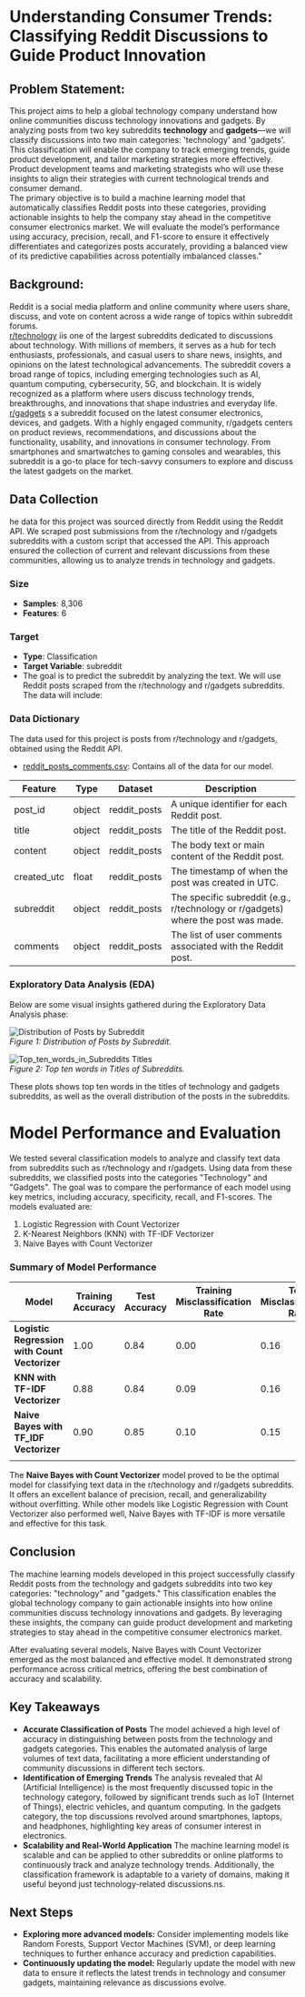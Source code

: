 # Understanding Consumer Trends: Classifying Reddit Discussions to Guide Product Innovation
## Problem Statement:
This project aims to help a global technology company understand how online communities discuss technology innovations and gadgets. By analyzing posts from two key subreddits **technology** and **gadgets**—we will classify discussions into two main categories: 'technology' and 'gadgets'. This classification will enable the company to track emerging trends, guide product development, and tailor marketing strategies more effectively. Product development teams and marketing strategists who will use these insights to align their strategies with current technological trends and consumer demand.\
The primary objective is to build a machine learning model that automatically classifies Reddit posts into these categories, providing actionable insights to help the company stay ahead in the competitive consumer electronics market. We will evaluate the model’s performance using accuracy, precision, recall, and F1-score to ensure it effectively differentiates and categorizes posts accurately, providing a balanced view of its predictive capabilities across potentially imbalanced classes."
## Background:
Reddit is a social media platform and online community where users share, discuss, and vote on content across a wide range of topics within subreddit forums.\
[r/technology](https://www.reddit.com/r/technology/) iis one of the largest subreddits dedicated to discussions about technology. With millions of members, it serves as a hub for tech enthusiasts, professionals, and casual users to share news, insights, and opinions on the latest technological advancements. The subreddit covers a broad range of topics, including emerging technologies such as AI, quantum computing, cybersecurity, 5G, and blockchain. It is widely recognized as a platform where users discuss technology trends, breakthroughs, and innovations that shape industries and everyday life.\
[r/gadgets](https://www.reddit.com/r/gadgets/) s a subreddit focused on the latest consumer electronics, devices, and gadgets. With a highly engaged community, r/gadgets centers on product reviews, recommendations, and discussions about the functionality, usability, and innovations in consumer technology. From smartphones and smartwatches to gaming consoles and wearables, this subreddit is a go-to place for tech-savvy consumers to explore and discuss the latest gadgets on the market.

## Data Collection

he data for this project was sourced directly from Reddit using the Reddit API. We scraped post submissions from the r/technology and r/gadgets subreddits with a custom script that accessed the API. This approach ensured the collection of current and relevant discussions from these communities, allowing us to analyze trends in technology and gadgets.

### Size
- **Samples**: 8,306
- **Features**: 6

### Target
- **Type**: Classification
- **Target Variable**: subreddit
- The goal is to predict the subreddit by analyzing the text. We will use Reddit posts scraped from the r/technology and r/gadgets subreddits. The data will include:
### Data Dictionary
The data used for this project is posts from r/technology and r/gadgets, obtained using the Reddit API.
* [reddit_posts_comments.csv](./data/reddit_posts_comments1.csv): Contains all of the data for our model.



| Feature          | Type     | Dataset             | Description                                                                                   |
|------------------|----------|---------------------|-----------------------------------------------------------------------------------------------|
|post_id              | object    | reddit_posts| A unique identifier for each Reddit post.                                                                           |
| title            | object    | reddit_posts|The title of the Reddit post.
| content     | object    | reddit_posts| The body text or main content of the Reddit post.|
| created_utc       | float  |reddit_posts|The timestamp of when the post was created in UTC.
| subreddit    | object  | reddit_posts|The specific subreddit (e.g., r/technology or r/gadgets) where the post was made.|
|comments       | object    | reddit_posts| The list of user comments associated with the Reddit post.      

### Exploratory Data Analysis (EDA)
Below are some visual insights gathered during the Exploratory Data Analysis phase:

![Distribution of Posts by Subreddit](./img/Distribution_of_Posts.png)  
*Figure 1: Distribution of Posts by Subreddit.*

![Top_ten_words_in_Subreddits Titles](./img/Top_ten_words_in_subreddits.png)  
*Figure 2: Top ten words in Titles of Subreddits.*

These plots shows top ten words in the titles of technology and gadgets subreddits, as well as the overall distribution of the posts in the subreddits.

# Model Performance and Evaluation
We tested several classification models to analyze and classify text data from subreddits such as r/technology and r/gadgets. Using data from these subreddits, we classified posts into the categories "Technology" and "Gadgets". The goal was to compare the performance of each model using key metrics, including accuracy, specificity, recall, and F1-scores.
The models evaluated are:
1. Logistic Regression with Count Vectorizer
2. K-Nearest Neighbors (KNN) with TF-IDF Vectorizer
3. Naive Bayes with Count Vectorizer


### Summary of Model Performance

| **Model**                             | **Training Accuracy** | **Test Accuracy** | **Training Misclassification Rate** | **Test Misclassification Rate** | **Specificity** | **Recall** | **F1-score Technology** | **F1-score Gadgets** |                                                            |
|---------------------------------------|-----------------------|-------------------|-------------------------------------|----------------------------------|-----------------|------------|-------------------------|----------------------|-------------------------------------------------------------------------|
| **Logistic Regression with Count Vectorizer** | 1.00                  | 0.84              | 0.00                              | 0.16                             | 0.75            | 0.89       | 0.87                    | 0.78                 |                |
| **KNN with TF-IDF Vectorizer**        | 0.88                  | 0.84              | 0.09                                | 0.16                             | 0.83           | 0.85       | 0.87                    | 0.80                 |  |
| **Naive Bayes with TF_IDF Vectorizer** | 0.90                  | 0.85              | 0.10                                | 0.15                             | 0.77            | 0.91       | 0.88                    | 0.80                 |                               |
             |




The **Naive Bayes with Count Vectorizer** model proved to be the optimal model for classifying text data in the r/technology and r/gadgets subreddits. It offers an excellent balance of precision, recall, and generalizability without overfitting. While other models like Logistic Regression with Count Vectorizer also performed well, Naive Bayes with TF-IDF is more versatile and effective for this task.

## Conclusion
The machine learning models developed in this project successfully classify Reddit posts from the technology and gadgets subreddits into two key categories: "technology" and "gadgets." This classification enables the global technology company to gain actionable insights into how online communities discuss technology innovations and gadgets. By leveraging these insights, the company can guide product development and marketing strategies to stay ahead in the competitive consumer electronics market.

After evaluating several models, Naive Bayes with Count Vectorizer emerged as the most balanced and effective model. It demonstrated strong performance across critical metrics, offering the best combination of accuracy and scalability.

## Key Takeaways
- **Accurate Classification of Posts**
The model achieved a high level of accuracy in distinguishing between posts from the technology and gadgets categories. This enables the automated analysis of large volumes of text data, facilitating a more efficient understanding of community discussions in different tech sectors.
- **Identification of Emerging Trends**
The analysis revealed that AI (Artificial Intelligence) is the most frequently discussed topic in the technology category, followed by significant trends such as IoT (Internet of Things), electric vehicles, and quantum computing.
In the gadgets category, the top discussions revolved around smartphones, laptops, and headphones, highlighting key areas of consumer interest in electronics.
 - **Scalability and Real-World Application**
The machine learning model is scalable and can be applied to other subreddits or online platforms to continuously track and analyze technology trends. Additionally, the classification framework is adaptable to a variety of domains, making it useful beyond just technology-related discussions.ns.
## Next Steps
- **Exploring more advanced models:** Consider implementing models like Random Forests, Support Vector Machines (SVM), or deep learning techniques to further enhance accuracy and prediction capabilities.
- **Continuously updating the model:** Regularly update the model with new data to ensure it reflects the latest trends in technology and consumer gadgets, maintaining relevance as discussions evolve.
